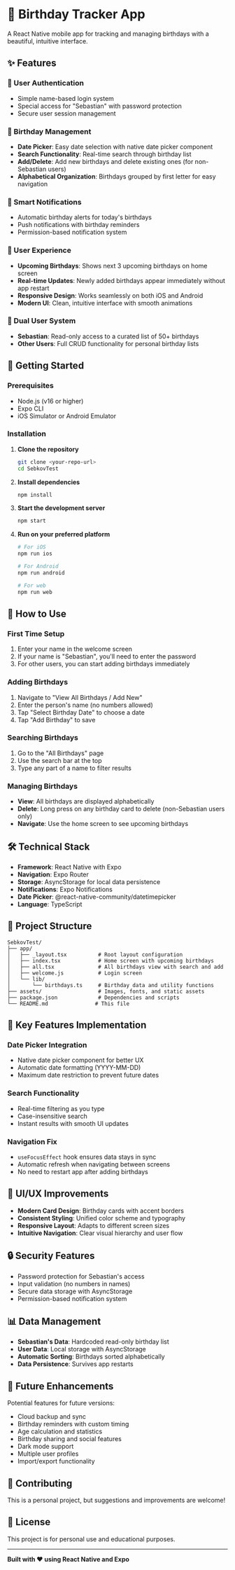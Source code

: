 # 🎂 Birthday Tracker App

A React Native mobile app for tracking and managing birthdays with a beautiful, intuitive interface.

## ✨ Features

### 🔐 User Authentication
- Simple name-based login system
- Special access for "Sebastian" with password protection
- Secure user session management

### 📅 Birthday Management
- **Date Picker**: Easy date selection with native date picker component
- **Search Functionality**: Real-time search through birthday list
- **Add/Delete**: Add new birthdays and delete existing ones (for non-Sebastian users)
- **Alphabetical Organization**: Birthdays grouped by first letter for easy navigation

### 🎉 Smart Notifications
- Automatic birthday alerts for today's birthdays
- Push notifications with birthday reminders
- Permission-based notification system

### 📱 User Experience
- **Upcoming Birthdays**: Shows next 3 upcoming birthdays on home screen
- **Real-time Updates**: Newly added birthdays appear immediately without app restart
- **Responsive Design**: Works seamlessly on both iOS and Android
- **Modern UI**: Clean, intuitive interface with smooth animations

### 👥 Dual User System
- **Sebastian**: Read-only access to a curated list of 50+ birthdays
- **Other Users**: Full CRUD functionality for personal birthday lists

## 🚀 Getting Started

### Prerequisites
- Node.js (v16 or higher)
- Expo CLI
- iOS Simulator or Android Emulator

### Installation

1. **Clone the repository**
   ```bash
   git clone <your-repo-url>
   cd SebkovTest
   ```

2. **Install dependencies**
   ```bash
   npm install
   ```

3. **Start the development server**
   ```bash
   npm start
   ```

4. **Run on your preferred platform**
   ```bash
   # For iOS
   npm run ios
   
   # For Android
   npm run android
   
   # For web
   npm run web
   ```

## 📱 How to Use

### First Time Setup
1. Enter your name in the welcome screen
2. If your name is "Sebastian", you'll need to enter the password
3. For other users, you can start adding birthdays immediately

### Adding Birthdays
1. Navigate to "View All Birthdays / Add New"
2. Enter the person's name (no numbers allowed)
3. Tap "Select Birthday Date" to choose a date
4. Tap "Add Birthday" to save

### Searching Birthdays
1. Go to the "All Birthdays" page
2. Use the search bar at the top
3. Type any part of a name to filter results

### Managing Birthdays
- **View**: All birthdays are displayed alphabetically
- **Delete**: Long press on any birthday card to delete (non-Sebastian users only)
- **Navigate**: Use the home screen to see upcoming birthdays

## 🛠️ Technical Stack

- **Framework**: React Native with Expo
- **Navigation**: Expo Router
- **Storage**: AsyncStorage for local data persistence
- **Notifications**: Expo Notifications
- **Date Picker**: @react-native-community/datetimepicker
- **Language**: TypeScript

## 📁 Project Structure

```
SebkovTest/
├── app/
│   ├── _layout.tsx          # Root layout configuration
│   ├── index.tsx            # Home screen with upcoming birthdays
│   ├── all.tsx              # All birthdays view with search and add
│   ├── welcome.js           # Login screen
│   └── lib/
│       └── birthdays.ts     # Birthday data and utility functions
├── assets/                  # Images, fonts, and static assets
├── package.json             # Dependencies and scripts
└── README.md               # This file
```

## 🔧 Key Features Implementation

### Date Picker Integration
- Native date picker component for better UX
- Automatic date formatting (YYYY-MM-DD)
- Maximum date restriction to prevent future dates

### Search Functionality
- Real-time filtering as you type
- Case-insensitive search
- Instant results with smooth UI updates

### Navigation Fix
- `useFocusEffect` hook ensures data stays in sync
- Automatic refresh when navigating between screens
- No need to restart app after adding birthdays

## 🎨 UI/UX Improvements

- **Modern Card Design**: Birthday cards with accent borders
- **Consistent Styling**: Unified color scheme and typography
- **Responsive Layout**: Adapts to different screen sizes
- **Intuitive Navigation**: Clear visual hierarchy and user flow

## 🔒 Security Features

- Password protection for Sebastian's access
- Input validation (no numbers in names)
- Secure data storage with AsyncStorage
- Permission-based notification system

## 📊 Data Management

- **Sebastian's Data**: Hardcoded read-only birthday list
- **User Data**: Local storage with AsyncStorage
- **Automatic Sorting**: Birthdays sorted alphabetically
- **Data Persistence**: Survives app restarts

## 🚀 Future Enhancements

Potential features for future versions:
- Cloud backup and sync
- Birthday reminders with custom timing
- Age calculation and statistics
- Birthday sharing and social features
- Dark mode support
- Multiple user profiles
- Import/export functionality

## 🤝 Contributing

This is a personal project, but suggestions and improvements are welcome!

## 📄 License

This project is for personal use and educational purposes.

---

**Built with ❤️ using React Native and Expo**
